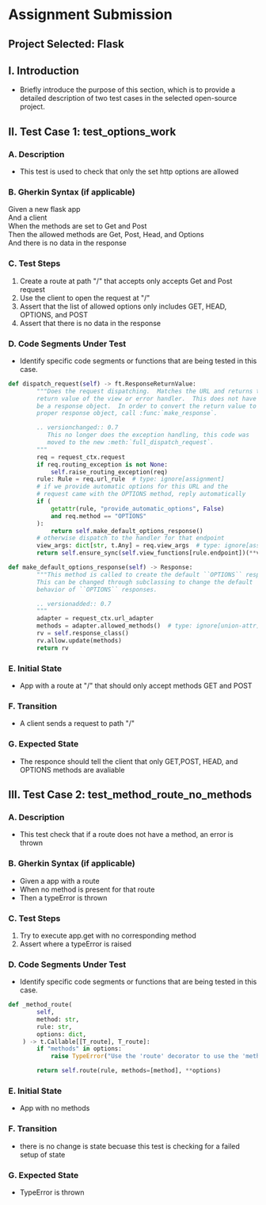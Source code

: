 # Assignment Submission

## Project Selected: Flask

## I. Introduction
- Briefly introduce the purpose of this section, which is to provide a detailed description of two test cases in the selected open-source project.

## II. Test Case 1: test_options_work
### A. Description
- This test is used to check that only the set http options are allowed
### B. Gherkin Syntax (if applicable)
  Given a new flask app<br/>
  And a client<br/>
  When the methods are set to Get and Post<br/>
  Then the allowed methods are Get, Post, Head, and Options<br/>
  And there is no data in the response
### C. Test Steps
<ol>
<li>Create a route at path "/" that accepts only accepts Get and Post request</li>
<li>Use the client to open the request at "/"</li>
<li>Assert that the list of allowed options only includes GET, HEAD, OPTIONS, and POST</li>
<li>Assert that there is no data in the response</li>
</ol>

### D. Code Segments Under Test
- Identify specific code segments or functions that are being tested in this case.

```python
def dispatch_request(self) -> ft.ResponseReturnValue:
        """Does the request dispatching.  Matches the URL and returns the
        return value of the view or error handler.  This does not have to
        be a response object.  In order to convert the return value to a
        proper response object, call :func:`make_response`.

        .. versionchanged:: 0.7
           This no longer does the exception handling, this code was
           moved to the new :meth:`full_dispatch_request`.
        """
        req = request_ctx.request
        if req.routing_exception is not None:
            self.raise_routing_exception(req)
        rule: Rule = req.url_rule  # type: ignore[assignment]
        # if we provide automatic options for this URL and the
        # request came with the OPTIONS method, reply automatically
        if (
            getattr(rule, "provide_automatic_options", False)
            and req.method == "OPTIONS"
        ):
            return self.make_default_options_response()
        # otherwise dispatch to the handler for that endpoint
        view_args: dict[str, t.Any] = req.view_args  # type: ignore[assignment]
        return self.ensure_sync(self.view_functions[rule.endpoint])(**view_args)
```
```python
def make_default_options_response(self) -> Response:
        """This method is called to create the default ``OPTIONS`` response.
        This can be changed through subclassing to change the default
        behavior of ``OPTIONS`` responses.

        .. versionadded:: 0.7
        """
        adapter = request_ctx.url_adapter
        methods = adapter.allowed_methods()  # type: ignore[union-attr]
        rv = self.response_class()
        rv.allow.update(methods)
        return rv
```

### E. Initial State
- App with a route at "/" that should only accept methods GET and POST
### F. Transition
- A client sends a request to path "/"
### G. Expected State
- The responce should tell the client that only GET,POST, HEAD, and OPTIONS methods are avaliable

## III. Test Case 2: test_method_route_no_methods
### A. Description
- This test check that if a route does not have a method, an error is thrown
### B. Gherkin Syntax (if applicable)
- Given a app with a route
- When no method is present for that route
- Then a typeError is thrown
### C. Test Steps
<ol>
    <li>Try to execute app.get with no corresponding method</li>
    <li>Assert where a typeError is raised</li>
</ol>

### D. Code Segments Under Test
- Identify specific code segments or functions that are being tested in this case.
```python
def _method_route(
        self,
        method: str,
        rule: str,
        options: dict,
    ) -> t.Callable[[T_route], T_route]:
        if "methods" in options:
            raise TypeError("Use the 'route' decorator to use the 'methods' argument.")

        return self.route(rule, methods=[method], **options)
```
### E. Initial State
- App with no methods
### F. Transition
- there is no change is state becuase this test is checking for a failed setup of state
### G. Expected State
- TypeError is thrown

